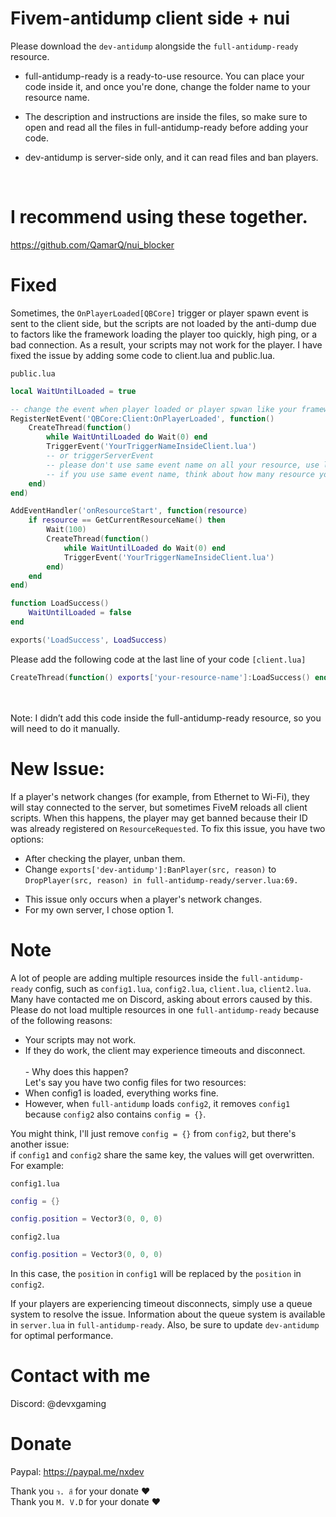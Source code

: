 # Fivem-antidump client side + nui


Please download the ```dev-antidump``` alongside the ```full-antidump-ready``` resource.

* full-antidump-ready is a ready-to-use resource. You can place your code inside it, and once you're done, change the folder name to your resource name.

* The description and instructions are inside the files, so make sure to open and read all the files in full-antidump-ready before adding your code.

* dev-antidump is server-side only, and it can read files and ban players.

<br>

# I recommend using these together.
https://github.com/QamarQ/nui_blocker

# Fixed

Sometimes, the ```OnPlayerLoaded[QBCore]``` trigger or player spawn event is sent to the client side, but the scripts are not loaded by the anti-dump due to factors like the framework loading the player too quickly, high ping, or a bad connection. As a result, your scripts may not work for the player. I have fixed the issue by adding some code to client.lua and public.lua.

```public.lua```
```lua
local WaitUntilLoaded = true

-- change the event when player loaded or player spwan like your framework. i use here QBCore
RegisterNetEvent('QBCore:Client:OnPlayerLoaded', function()
    CreateThread(function()
        while WaitUntilLoaded do Wait(0) end
        TriggerEvent('YourTriggerNameInsideClient.lua')
        -- or triggerServerEvent
        -- please don't use same event name on all your resource, use like: resource-name:client:OnPlayerLoaded
        -- if you use same event name, think about how many resource you have and how manytime it's will send the trigger
    end)
end)

AddEventHandler('onResourceStart', function(resource)
    if resource == GetCurrentResourceName() then
        Wait(100)
        CreateThread(function()
            while WaitUntilLoaded do Wait(0) end
            TriggerEvent('YourTriggerNameInsideClient.lua')
        end)
    end
end)

function LoadSuccess()
    WaitUntilLoaded = false
end

exports('LoadSuccess', LoadSuccess)
```

Please add the following code at the last line of your code ```[client.lua]```

```lua
CreateThread(function() exports['your-resource-name']:LoadSuccess() end)

```

<br><br>
Note: I didn’t add this code inside the full-antidump-ready resource, so you will need to do it manually.


# New Issue:
If a player's network changes (for example, from Ethernet to Wi-Fi), they will stay connected to the server, but sometimes FiveM reloads all client scripts. When this happens, the player may get banned because their ID was already registered on `ResourceRequested`.
To fix this issue, you have two options:
* After checking the player, unban them.
* Change `exports['dev-antidump']:BanPlayer(src, reason)` to `DropPlayer(src, reason) in full-antidump-ready/server.lua:69.`<br>

- This issue only occurs when a player's network changes.<br>
- For my own server, I chose option 1.


# Note
A lot of people are adding multiple resources inside the `full-antidump-ready` config, such as `config1.lua`, `config2.lua`, `client.lua`, `client2.lua`. Many have contacted me on Discord, asking about errors caused by this.<br>
Please do not load multiple resources in one `full-antidump-ready` because of the following reasons:
* Your scripts may not work.
* If they do work, the client may experience timeouts and disconnect.<br>
<br>- Why does this happen?<br>Let's say you have two config files for two resources:
* When config1 is loaded, everything works fine.
* However, when `full-antidump` loads `config2`, it removes `config1` because `config2` also contains `config = {}`.

You might think, I'll just remove `config = {}` from `config2`, but there's another issue:<br>
 if `config1` and `config2` share the same key, the values will get overwritten. For example:<br>

`config1.lua`
```lua
config = {}

config.position = Vector3(0, 0, 0)
```
`config2.lua`
```lua
config.position = Vector3(0, 0, 0)
```

In this case, the `position` in `config1` will be replaced by the `position` in `config2`.


If your players are experiencing timeout disconnects, simply use a queue system to resolve the issue. Information about the queue system is available in `server.lua` in `full-antidump-ready`. Also, be sure to update `dev-antidump` for optimal performance.

# Contact with me

Discord: @devxgaming

# Donate
Paypal: https://paypal.me/nxdev

Thank you ```ว. สี``` for your donate ❤️<br>
Thank you ```M. V.D``` for your donate ❤️
